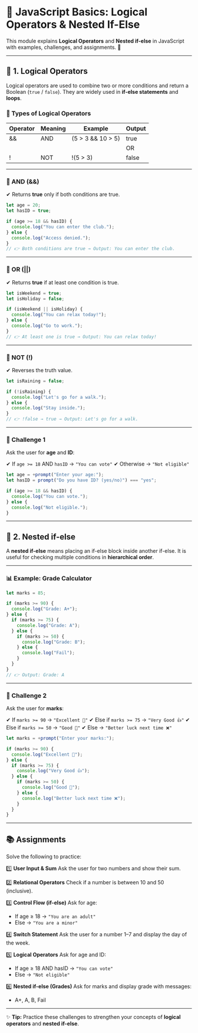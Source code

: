 # 🧠 JavaScript Basics: Logical Operators & Nested If-Else

This module explains **Logical Operators** and **Nested if-else** in JavaScript with examples, challenges, and assignments. 🚀

---

## 📌 1. Logical Operators

Logical operators are used to combine two or more conditions and return a Boolean (`true` / `false`).
They are widely used in **if-else statements** and **loops**.

### 🔑 Types of Logical Operators

| Operator | Meaning | Example           | Output |
| -------- | ------- | ----------------- | ------ |
| &&       | AND     | (5 > 3 && 10 > 5) | true   |
| ||       | OR      | (5 > 3 || 10 < 5) | true   |
| !        | NOT     | !(5 > 3)          | false  |

---

### 🔹 AND (&&)

✔ Returns **true** only if both conditions are true.

```javascript
let age = 20;
let hasID = true;

if (age >= 18 && hasID) {
  console.log("You can enter the club.");
} else {
  console.log("Access denied.");
}
// 👉 Both conditions are true → Output: You can enter the club.
```

---

### 🔹 OR (||)

✔ Returns **true** if at least one condition is true.

```javascript
let isWeekend = true;
let isHoliday = false;

if (isWeekend || isHoliday) {
  console.log("You can relax today!");
} else {
  console.log("Go to work.");
}
// 👉 At least one is true → Output: You can relax today!
```

---

### 🔹 NOT (!)

✔ Reverses the truth value.

```javascript
let isRaining = false;

if (!isRaining) {
  console.log("Let's go for a walk.");
} else {
  console.log("Stay inside.");
}
// 👉 !false → true → Output: Let's go for a walk.
```

---

### 🎯 Challenge 1

Ask the user for **age** and **ID**:

✔ If `age >= 18` AND `hasID` → `"You can vote"`
✔ Otherwise → `"Not eligible"`

```javascript
let age = +prompt("Enter your age:");
let hasID = prompt("Do you have ID? (yes/no)") === "yes";

if (age >= 18 && hasID) {
  console.log("You can vote.");
} else {
  console.log("Not eligible.");
}
```

---

## 📌 2. Nested if-else

A **nested if-else** means placing an if-else block inside another if-else.
It is useful for checking multiple conditions in **hierarchical order**.

---

### 📊 Example: Grade Calculator

```javascript
let marks = 85;

if (marks >= 90) {
  console.log("Grade: A+");
} else {
  if (marks >= 75) {
    console.log("Grade: A");
  } else {
    if (marks >= 50) {
      console.log("Grade: B");
    } else {
      console.log("Fail");
    }
  }
}
// 👉 Output: Grade: A
```

---

### 🎯 Challenge 2

Ask the user for **marks**:

✔ If `marks >= 90` → `"Excellent 🎉"`
✔ Else if `marks >= 75` → `"Very Good 👍"`
✔ Else if `marks >= 50` → `"Good 🙂"`
✔ Else → `"Better luck next time ❌"`

```javascript
let marks = +prompt("Enter your marks:");

if (marks >= 90) {
  console.log("Excellent 🎉");
} else {
  if (marks >= 75) {
    console.log("Very Good 👍");
  } else {
    if (marks >= 50) {
      console.log("Good 🙂");
    } else {
      console.log("Better luck next time ❌");
    }
  }
}
```

---

## 📚 Assignments

Solve the following to practice:

1️⃣ **User Input & Sum**
Ask the user for two numbers and show their sum.

2️⃣ **Relational Operators**
Check if a number is between 10 and 50 (inclusive).

3️⃣ **Control Flow (if-else)**
Ask for age:

* If age ≥ 18 → `"You are an adult"`
* Else → `"You are a minor"`

4️⃣ **Switch Statement**
Ask the user for a number 1–7 and display the day of the week.

5️⃣ **Logical Operators**
Ask for age and ID:

* If age ≥ 18 AND hasID → `"You can vote"`
* Else → `"Not eligible"`

6️⃣ **Nested if-else (Grades)**
Ask for marks and display grade with messages:

* A+, A, B, Fail

---

✨ **Tip:** Practice these challenges to strengthen your concepts of **logical operators** and **nested if-else**.
